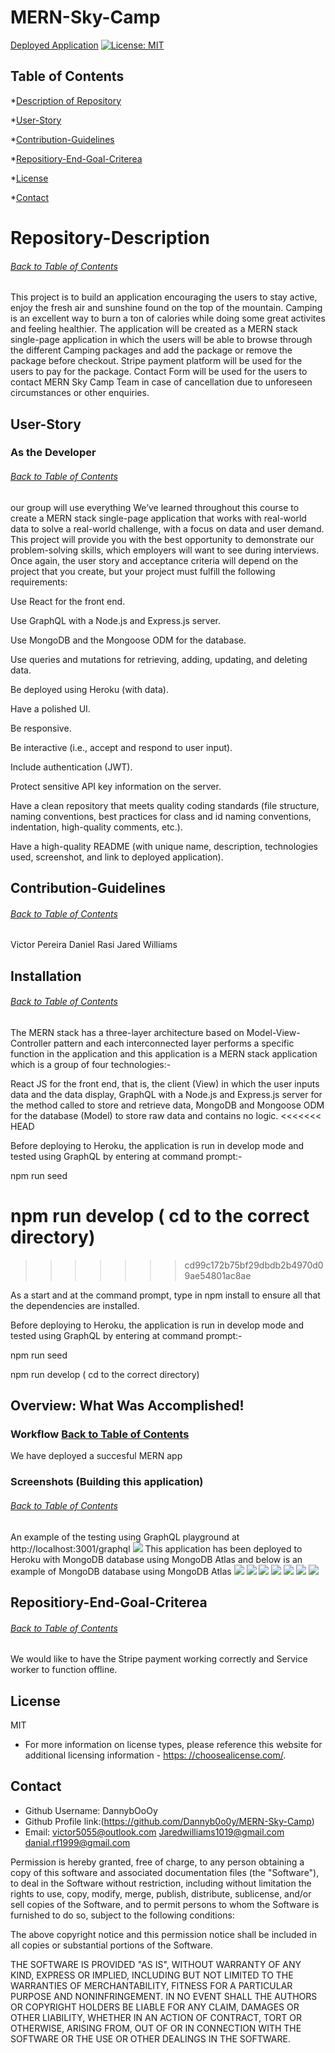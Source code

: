 # MERN-Sky-Camp


[Deployed Application](https://mighty-forest-97657.herokuapp.com/)
[![License: MIT](https://img.shields.io/badge/License-MIT-yellow.svg)](https://opensource.org/licenses/MIT)

## Table of Contents
*[Description of Repository](#Repository-Description)

*[User-Story](#User-Story)

*[Contribution-Guidelines](#Contribution-Guidelines)

*[Repositiory-End-Goal-Criterea](#Repositiory-End-Goal-Criterea)

*[License](#License)

*[Contact](#Contact)
    
 # Repository-Description
###### [Back to Table of Contents](#Table-of-Contents)
This project is to build an application encouraging the users to stay active, enjoy the fresh air and sunshine found on the top of the mountain. Camping is an excellent way to burn a ton of calories while doing some great activites and feeling healthier. The application will be created as a MERN stack single-page application in which the users will be able to browse through the different Camping packages and add the package or remove the package before checkout. Stripe payment platform will be used for the users to pay for the package. Contact Form will be used for the users to contact MERN Sky Camp Team in case of cancellation due to unforeseen circumstances or other enquiries.


    
## User-Story
### As the Developer
###### [Back to Table of Contents](#Table-of-Contents)
our group will use everything We’ve learned throughout this course to create a MERN stack single-page application that works with real-world data to solve a real-world challenge, with a focus on data and user demand. This project will provide you with the best opportunity to demonstrate our problem-solving skills, which employers will want to see during interviews. Once again, the user story and acceptance criteria will depend on the project that you create, but your project must fulfill the following requirements:


Use React for the front end.


Use GraphQL with a Node.js and Express.js server.


Use MongoDB and the Mongoose ODM for the database.


Use queries and mutations for retrieving, adding, updating, and deleting data.


Be deployed using Heroku (with data).


Have a polished UI.


Be responsive.


Be interactive (i.e., accept and respond to user input).


Include authentication (JWT).


Protect sensitive API key information on the server.


Have a clean repository that meets quality coding standards (file structure, naming conventions, best practices for class and id naming conventions, indentation, high-quality comments, etc.).


Have a high-quality README (with unique name, description, technologies used, screenshot, and link to deployed application).





## Contribution-Guidelines
###### [Back to Table of Contents](#Table-of-Contents)
Victor Pereira
Daniel Rasi
Jared Williams

## Installation
###### [Back to Table of Contents](#Table-of-Contents)
The MERN stack has a three-layer architecture based on Model-View-Controller pattern and each interconnected layer performs a specific function in the application and this application is a MERN stack application which is a group of four technologies:-

React JS for the front end, that is, the client (View) in which the user inputs data and the data display,
GraphQL with a Node.js and Express.js server for the method called to store and retrieve data,
MongoDB and Mongoose ODM for the database (Model) to store raw data and contains no logic.
<<<<<<< HEAD

Before deploying to Heroku, the application is run in develop mode and tested using GraphQL by entering at command prompt:-

npm run seed

npm run develop ( cd to the correct directory)
=======
>>>>>>> cd99c172b75bf29dbdb2b4970d09ae54801ac8ae

As a start and at the command prompt, type in npm install to ensure all that the dependencies are installed.

Before deploying to Heroku, the application is run in develop mode and tested using GraphQL by entering at command prompt:-

npm run seed

npm run develop ( cd to the correct directory)

## Overview: What Was Accomplished!
### Workflow [Back to Table of Contents](#Table-of-Contents)
We have deployed a succesful  MERN app



### Screenshots (Building this application)
###### [Back to Table of Contents](#Table-of-Contents)
An example of the testing using GraphQL playground at http://localhost:3001/graphql
![](./client/src/assets/GraphQl.PNG)
This application has been deployed to Heroku with MongoDB database using MongoDB Atlas and below is an example of MongoDB database using MongoDB Atlas
![](./client/src/assets/Mongo.PNG)
![](./client/src/assets/Mer%20SkyCamp.PNG)
![](./client/src/assets/Register.PNG)
![](./client/src/assets/Packages.PNG)
![](./client/src/assets/Login.PNG)
![](./client/src/assets/Contact.PNG)
![](./client/src/assets/Email.PNG)


    

## Repositiory-End-Goal-Criterea
###### [Back to Table of Contents](#Table-of-Contents)
We would like to have the Stripe payment working correctly and Service worker to function offline.
    
## License
MIT
* For more information on license types, please reference this website
for additional licensing information - [https: //choosealicense.com/](https://choosealicense.com/).

    
## Contact
* Github Username: DannybOoOy
* Github Profile link:(https://github.com/Dannyb0o0y/MERN-Sky-Camp)
* Email: victor5055@outlook.com
         Jaredwilliams1019@gmail.com
         danial.rf1999@gmail.com



Permission is hereby granted, free of charge, to any person obtaining a copy of this software and associated documentation files (the "Software"), to deal in the Software without restriction, including without limitation the rights to use, copy, modify, merge, publish, distribute, sublicense, and/or sell copies of the Software, and to permit persons to whom the Software is furnished to do so, subject to the following conditions:

The above copyright notice and this permission notice shall be included in all copies or substantial portions of the Software.

THE SOFTWARE IS PROVIDED "AS IS", WITHOUT WARRANTY OF ANY KIND, EXPRESS OR IMPLIED, INCLUDING BUT NOT LIMITED TO THE WARRANTIES OF MERCHANTABILITY, FITNESS FOR A PARTICULAR PURPOSE AND NONINFRINGEMENT. IN NO EVENT SHALL THE AUTHORS OR COPYRIGHT HOLDERS BE LIABLE FOR ANY CLAIM, DAMAGES OR OTHER LIABILITY, WHETHER IN AN ACTION OF CONTRACT, TORT OR OTHERWISE, ARISING FROM, OUT OF OR IN CONNECTION WITH THE SOFTWARE OR THE USE OR OTHER DEALINGS IN THE SOFTWARE.
